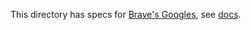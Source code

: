 This directory has specs for [Brave's Googles](https://search.brave.com/help/goggles),
see [docs](https://github.com/brave/goggles-quickstart).
